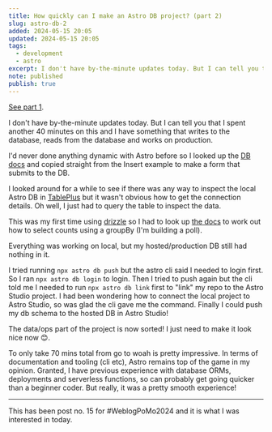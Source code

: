 ```yaml
---
title: How quickly can I make an Astro DB project? (part 2)
slug: astro-db-2
added: 2024-05-15 20:05
updated: 2024-05-15 20:05
tags:
  - development
  - astro
excerpt: I don't have by-the-minute updates today. But I can tell you that I spent another 40 minutes on this and I have something that writes to the database, reads from the database and works on production.
note: published
publish: true
---
```

[See part 1](/astro-db-1/).

I don't have by-the-minute updates today. But I can tell you that I spent another 40 minutes on this and I have something that writes to the database, reads from the database and works on production.

I'd never done anything dynamic with Astro before so I looked up the [DB docs](https://docs.astro.build/en/guides/astro-db/#insert) and copied straight from the Insert example to make a form that submits to the DB.

I looked around for a while to see if there was any way to inspect the local Astro DB in [TablePlus](https://tableplus.com/) but it wasn't obvious how to get the connection details. Oh well, I just had to query the table to inspect the data.

This was my first time using [drizzle](https://orm.drizzle.team/) so I had to look up [the docs](https://orm.drizzle.team/docs/select#aggregations-helpers) to work out how to select counts using a groupBy (I'm building a poll). 

Everything was working on local, but my hosted/production DB still had nothing in it.

I tried running `npx astro db push` but the astro cli said I needed to login first. So I ran `npx astro db login` to login. Then I tried to push again but the cli told me I needed to run `npx astro db link` first to "link" my repo to the Astro Studio project. I had been wondering how to connect the local project to Astro Studio, so was glad the cli gave me the command. Finally I could push my db schema to the hosted DB in Astro Studio!

The data/ops part of the project is now sorted! I just need to make it look nice now 😊.

To only take 70 mins total from go to woah is pretty impressive. In terms of documentation and tooling (cli etc), Astro remains top of the game in my opinion. Granted, I have previous experience with database ORMs, deployments and serverless functions, so can probably get going quicker than a beginner coder. But really, it was a pretty smooth experience!


<hr>

This has been post no. 15 for #WeblogPoMo2024 and it is what I was interested in today.